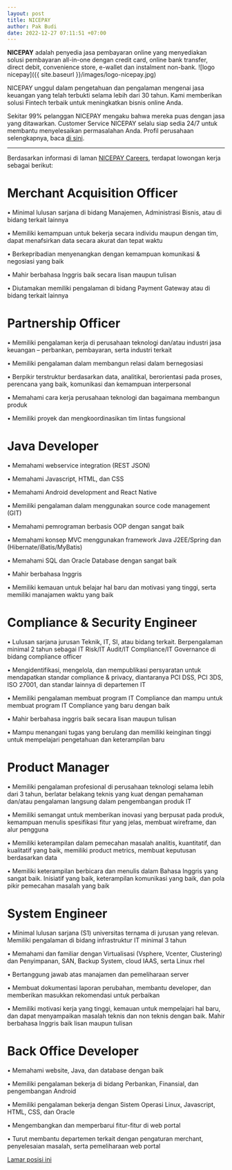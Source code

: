 ```yaml
---
layout: post
title: NICEPAY
author: Pak Budi
date: 2022-12-27 07:11:51 +07:00
---
```


**NICEPAY** adalah penyedia jasa pembayaran online yang menyediakan solusi pembayaran all-in-one dengan credit card, online bank transfer, direct debit, convenience store, e-wallet dan instalment non-bank.
![logo nicepay]({{ site.baseurl }}/images/logo-nicepay.jpg)

NICEPAY unggul dalam pengetahuan dan pengalaman mengenai jasa keuangan yang telah terbukti selama lebih dari 30 tahun. Kami memberikan solusi Fintech terbaik untuk meningkatkan bisnis online Anda.

Sekitar 99% pelanggan NICEPAY mengaku bahwa mereka puas dengan jasa yang ditawarkan. Customer Service NICEPAY selalu siap sedia 24/7 untuk membantu menyelesaikan permasalahan Anda. Profil perusahaan selengkapnya, baca [di sini](https://nicepay.co.id/id/about/).

---

Berdasarkan informasi di laman [NICEPAY Careers](https://nicepay.co.id/id/careers/), terdapat lowongan kerja sebagai berikut:

# Merchant Acquisition Officer

• Minimal lulusan sarjana di bidang Manajemen, Administrasi Bisnis, atau di bidang terkait lainnya

• Memiliki kemampuan untuk bekerja secara individu maupun dengan tim, dapat menafsirkan data secara akurat dan tepat waktu

• Berkepribadian menyenangkan dengan kemampuan komunikasi & negosiasi yang baik

• Mahir berbahasa Inggris baik secara lisan maupun tulisan

• Diutamakan memiliki pengalaman di bidang Payment Gateway atau di bidang terkait lainnya

# Partnership Officer

• Memiliki pengalaman kerja di perusahaan teknologi dan/atau industri jasa keuangan – perbankan, pembayaran, serta industri terkait

• Memiliki pengalaman dalam membangun relasi dalam bernegosiasi

• Berpikir terstruktur berdasarkan data, analitikal, berorientasi pada proses, perencana yang baik, komunikasi dan kemampuan interpersonal

• Memahami cara kerja perusahaan teknologi dan bagaimana membangun produk

• Memiliki proyek dan mengkoordinasikan tim lintas fungsional

# Java Developer

• Memahami webservice integration (REST JSON)

• Memahami Javascript, HTML, dan CSS

• Memahami Android development and React Native

• Memiliki pengalaman dalam menggunakan source code management (GIT)

• Memahami pemrograman berbasis OOP dengan sangat baik

• Memahami konsep MVC menggunakan framework Java J2EE/Spring dan (Hibernate/iBatis/MyBatis)

• Memahami SQL dan Oracle Database dengan sangat baik

• Mahir berbahasa Inggris

• Memiliki kemauan untuk belajar hal baru dan motivasi yang tinggi, serta memiliki manajamen waktu yang baik

# Compliance & Security Engineer

• Lulusan sarjana jurusan Teknik, IT, SI, atau bidang terkait. Berpengalaman minimal 2 tahun sebagai IT Risk/IT Audit/IT Compliance/IT Governance di bidang compliance officer

• Mengidentifikasi, mengelola, dan mempublikasi persyaratan untuk mendapatkan standar compliance & privacy, diantaranya PCI DSS, PCI 3DS, ISO 27001, dan standar lainnya di departemen IT

• Memiliki pengalaman membuat program IT Compliance dan mampu untuk membuat program IT Compliance yang baru dengan baik

• Mahir berbahasa inggris baik secara lisan maupun tulisan

• Mampu menangani tugas yang berulang dan memiliki keinginan tinggi untuk mempelajari pengetahuan dan keterampilan baru

# Product Manager

• Memiliki pengalaman profesional di perusahaan teknologi selama lebih dari 3 tahun, berlatar belakang teknis yang kuat dengan pemahaman dan/atau pengalaman langsung dalam pengembangan produk IT

• Memiliki semangat untuk memberikan inovasi yang berpusat pada produk, kemampuan menulis spesifikasi fitur yang jelas, membuat wireframe, dan alur pengguna

• Memiliki keterampilan dalam pemecahan masalah analitis, kuantitatif, dan kualitatif yang baik, memiliki product metrics, membuat keputusan berdasarkan data

• Memiliki keterampilan berbicara dan menulis dalam Bahasa Inggris yang sangat baik. Inisiatif yang baik, keterampilan komunikasi yang baik, dan pola pikir pemecahan masalah yang baik

# System Engineer

• Minimal lulusan sarjana (S1) universitas ternama di jurusan yang relevan. Memiliki pengalaman di bidang infrastruktur IT minimal 3 tahun

• Memahami dan familiar dengan Virtualisasi (Vsphere, Vcenter, Clustering) dan Penyimpanan, SAN, Backup System, cloud IAAS, serta Linux rhel

• Bertanggung jawab atas manajamen dan pemeliharaan server

• Membuat dokumentasi laporan perubahan, membantu developer, dan memberikan masukkan rekomendasi untuk perbaikan

• Memiliki motivasi kerja yang tinggi, kemauan untuk mempelajari hal baru, dan dapat menyampaikan masalah teknis dan non teknis dengan baik. Mahir berbahasa Inggris baik lisan maupun tulisan

# Back Office Developer

• Memahami website, Java, dan database dengan baik

• Memiliki pengalaman bekerja di bidang Perbankan, Finansial, dan pengembangan Android

• Memiliki pengalaman bekerja dengan Sistem Operasi Linux, Javascript, HTML, CSS, dan Oracle

• Mengembangkan dan memperbarui fitur-fitur di web portal

• Turut membantu departemen terkait dengan pengaturan merchant, penyelesaian masalah, serta pemeliharaan web portal

<div class="apply"><a href="https://nicepay.co.id/job-application/">Lamar posisi ini</a></div>
